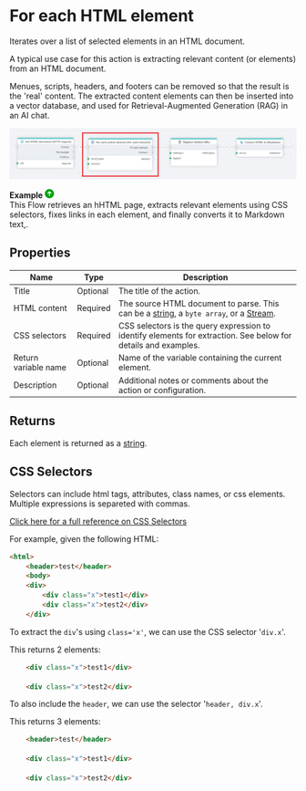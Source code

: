 # For each HTML element

Iterates over a list of selected elements in an HTML document.

A typical use case for this action is extracting relevant content (or elements) from an HTML document. 

Menues, scripts, headers, and footers can be removed so that the result is the 'real' content. The extracted content elements can then be inserted into a vector database, and used for Retrieval-Augmented Generation (RAG) in an AI chat.


![img](/images/flow/html-for-each-element.png)


**Example** ![img](../../../../images/strz.jpg)  
This Flow retrieves an hHTML page, extracts relevant elements using CSS selectors, fixes links in each element, and finally converts it to Markdown text,.


## Properties

| Name             | Type      |Description                                             |
|------------------|-----------|--------------------------------------------------------|
| Title  | Optional | The title of the action.   |
| HTML content | Required | The source HTML document to parse. This can be a [string](https://learn.microsoft.com/en-us/dotnet/api/system.string), a `byte array`, or a [Stream](https://learn.microsoft.com/en-us/dotnet/api/system.io.stream). |
| CSS selectors | Required | CSS selectors is the query expression to identify elements for extraction. See below for details and examples. | 
| Return variable name | Optional | Name of the variable containing the current element. |
| Description | Optional | Additional notes or comments about the action or configuration. |



## Returns

 Each element is returned as a [string](https://learn.microsoft.com/en-us/dotnet/api/system.string).



## CSS Selectors

Selectors can include html tags, attributes, class names, or css elements. Multiple expressions is separeted with commas.

[Click here for a full reference on CSS Selectors](https://developer.mozilla.org/en-US/docs/Web/CSS/CSS_selectors)


For example, given the following HTML:

```html
<html>
    <header>test</header>
    <body>
    <div>
        <div class="x">test1</div>
        <div class="x">test2</div>
    </div>  
```

To extract the `div`'s using `class='x'`, we can use the CSS selector '`div.x`'. 

This returns 2 elements:

```html
    <div class="x">test1</div>

    <div class="x">test2</div>
```

To also include the `header`, we can use the selector '`header, div.x`'.  

This returns 3 elements:

```html
    <header>test</header>

    <div class="x">test1</div>

    <div class="x">test2</div>
```